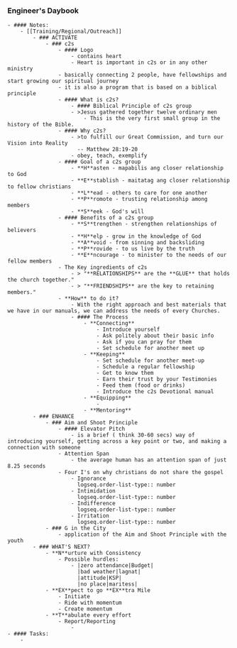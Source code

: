 ### Engineer's Daybook
	- #### Notes:
		- [[Training/Regional/Outreach]]
			- ### ACTIVATE
				- ### c2s
					- #### Logo
						- contains heart
						- Heart is important in c2s or in any other ministry
					- basically connecting 2 people, have fellowships and start growing our spiritual journey
					- it is also a program that is based on a biblical principle
					- #### What is c2s?
						- #### Biblical Principle of c2s group
						- >Jesus gathered together twelve ordinary men
							- This is the very first small group in the history of the Bible.
					- #### Why c2s?
						- >to fulfill our Great Commission, and turn our Vision into Reality
						  -- Matthew 28:19-20
						- obey, teach, exemplify
					- #### Goal of a c2s group
						- **H**asten - mapabilis ang closer relationship to God
						- **E**stablish - maitatag ang closer relationship to fellow christians
						- **L**ead - others to care for one another
						- **P**romote - trusting relationship among members
						- **S**eek - God's will
					- #### Benefits of a c2s group
						- **S**trengthen - strengthen relationships of believers
						- **H**elp - grow in the knowledge of God
						- **A**void - from sinning and backsliding
						- **P**rovide - to us live by the truth
						- **E**ncourage - to minister to the needs of our fellow members
					- The Key ingredients of c2s
						- > "**RELATIONSHIPS** are the **GLUE** that holds the church together."
						- > "**FRIENDSHIPS** are the key to retaining members."
					- **How** to do it?
						- With the right approach and best materials that we have in our manuals, we can address the needs of every Churches.
						- #### The Process
							- **Connecting**
								- Introduce yourself
								- Ask politely about their basic info
								- Ask if you can pray for them
								- Set schedule for another meet up
							- **Keeping**
								- Set schedule for another meet-up
								- Schedule a regular fellowship
								- Get to know them
								- Earn their trust by your Testimonies
								- Feed them (food or drinks)
								- Introduce the c2s Devotional manual
							- **Equipping**
								-
							- **Mentoring**
			- ### ENHANCE
				- ### Aim and Shoot Principle
					- #### Elevator Pitch
						- is a brief ( think 30-60 secs) way of introducing yourself, getting across a key point or two, and making a connection with someone
					- Attention Span
						- the average human has an attention span of just 8.25 seconds
					- Four I's on why christians do not share the gospel
						- Ignorance
						  logseq.order-list-type:: number
						- Intimidation
						  logseq.order-list-type:: number
						- Indifference
						  logseq.order-list-type:: number
						- Irritation
						  logseq.order-list-type:: number
				- ### G in the City
					- application of the Aim and Shoot Principle with the youth
			- ### WHAT'S NEXT?
				- **N**urture with Consistency
					- Possible hurdles:
						- |zero attendance|Budget|
						  |bad weather|lagnat|
						  |attitude|KSP|
						  |no place|maritess|
				- **EX**pect to go **EX**tra Mile
					- Initiate
					- Ride with momentum
					- Create momentum
				- **T**abulate every effort
					- Report/Reporting
						-
	- #### Tasks:
		-
